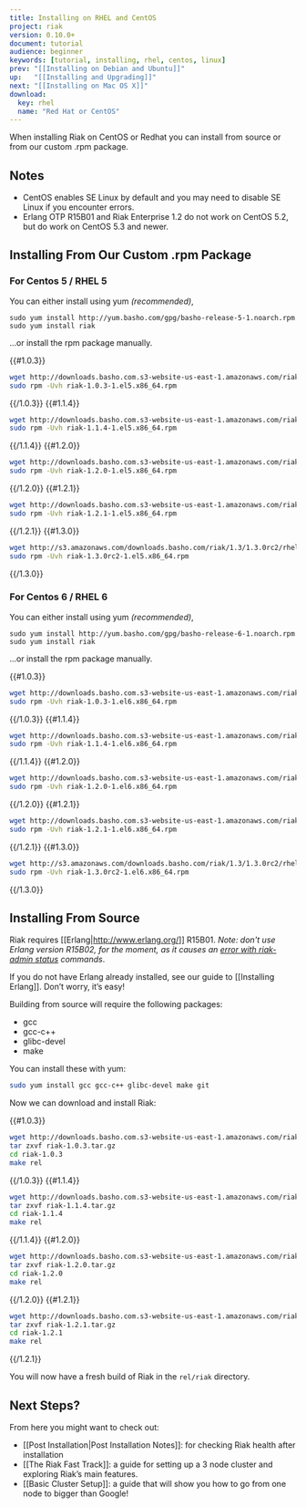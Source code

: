 ```yaml
---
title: Installing on RHEL and CentOS
project: riak
version: 0.10.0+
document: tutorial
audience: beginner
keywords: [tutorial, installing, rhel, centos, linux]
prev: "[[Installing on Debian and Ubuntu]]"
up:   "[[Installing and Upgrading]]"
next: "[[Installing on Mac OS X]]"
download: 
  key: rhel
  name: "Red Hat or CentOS"
---
```


When installing Riak on CentOS or Redhat you can install from source or from our custom .rpm package.

## Notes

* CentOS enables SE Linux by default and you may need to disable SE Linux if you encounter errors.
* Erlang OTP R15B01 and Riak Enterprise 1.2 do not work on CentOS 5.2, but do work on CentOS 5.3 and newer.

## Installing From Our Custom .rpm Package

### For Centos 5 / RHEL 5

You can either install using yum *(recommended)*,

```
sudo yum install http://yum.basho.com/gpg/basho-release-5-1.noarch.rpm
sudo yum install riak
```

...or install the rpm package manually.

{{#1.0.3}}

```bash
wget http://downloads.basho.com.s3-website-us-east-1.amazonaws.com/riak/1.0/1.0.3/riak-1.0.3-1.el5.x86_64.rpm
sudo rpm -Uvh riak-1.0.3-1.el5.x86_64.rpm
```

{{/1.0.3}}
{{#1.1.4}}

```bash
wget http://downloads.basho.com.s3-website-us-east-1.amazonaws.com/riak/1.1/1.1.4/riak-1.1.4-1.el5.x86_64.rpm
sudo rpm -Uvh riak-1.1.4-1.el5.x86_64.rpm
```

{{/1.1.4}}
{{#1.2.0}}

```bash
wget http://downloads.basho.com.s3-website-us-east-1.amazonaws.com/riak/1.2/1.2.0/rhel/5/riak-1.2.0-1.el5.x86_64.rpm
sudo rpm -Uvh riak-1.2.0-1.el5.x86_64.rpm
```

{{/1.2.0}}
{{#1.2.1}}

```bash
wget http://downloads.basho.com.s3-website-us-east-1.amazonaws.com/riak/1.2/1.2.1/rhel/5/riak-1.2.1-1.el5.x86_64.rpm
sudo rpm -Uvh riak-1.2.1-1.el5.x86_64.rpm
```

{{/1.2.1}}
{{#1.3.0}}

```bash
wget http://s3.amazonaws.com/downloads.basho.com/riak/1.3/1.3.0rc2/rhel/5/riak-1.3.0rc2-1.el5.x86_64.rpm
sudo rpm -Uvh riak-1.3.0rc2-1.el5.x86_64.rpm
```

{{/1.3.0}}

### For Centos 6 / RHEL 6

You can either install using yum *(recommended)*,

```
sudo yum install http://yum.basho.com/gpg/basho-release-6-1.noarch.rpm
sudo yum install riak
```

...or install the rpm package manually.

{{#1.0.3}}

```bash
wget http://downloads.basho.com.s3-website-us-east-1.amazonaws.com/riak/1.0/1.0.3/riak-1.0.3-1.el6.x86_64.rpm
sudo rpm -Uvh riak-1.0.3-1.el6.x86_64.rpm
```

{{/1.0.3}}
{{#1.1.4}}

```bash
wget http://downloads.basho.com.s3-website-us-east-1.amazonaws.com/riak/1.1/1.1.4/riak-1.1.4-1.el6.x86_64.rpm
sudo rpm -Uvh riak-1.1.4-1.el6.x86_64.rpm
```

{{/1.1.4}}
{{#1.2.0}}

```bash
wget http://downloads.basho.com.s3-website-us-east-1.amazonaws.com/riak/1.2/1.2.0/rhel/6/riak-1.2.0-1.el6.x86_64.rpm
sudo rpm -Uvh riak-1.2.0-1.el6.x86_64.rpm
```

{{/1.2.0}}
{{#1.2.1}}

```bash
wget http://downloads.basho.com.s3-website-us-east-1.amazonaws.com/riak/1.2/1.2.1/rhel/6/riak-1.2.1-1.el6.x86_64.rpm
sudo rpm -Uvh riak-1.2.1-1.el6.x86_64.rpm
```

{{/1.2.1}}
{{#1.3.0}}

```bash
wget http://s3.amazonaws.com/downloads.basho.com/riak/1.3/1.3.0rc2/rhel/6/riak-1.3.0rc2-1.el6.x86_64.rpm
sudo rpm -Uvh riak-1.3.0rc2-1.el6.x86_64.rpm
```

{{/1.3.0}}


## Installing From Source

Riak requires [[Erlang|http://www.erlang.org/]] R15B01. *Note: don't use Erlang version R15B02, for the moment, as it causes an [error with riak-admin status](https://github.com/basho/riak/issues/227) commands*.

If you do not have Erlang already installed, see our guide to [[Installing Erlang]]. Don’t worry, it’s easy!

Building from source will require the following packages:

* gcc
* gcc-c++
* glibc-devel
* make

You can install these with yum:

```bash
sudo yum install gcc gcc-c++ glibc-devel make git
```

Now we can download and install Riak:

{{#1.0.3}}

```bash
wget http://downloads.basho.com.s3-website-us-east-1.amazonaws.com/riak/1.0/1.0.3/riak-1.0.3.tar.gz
tar zxvf riak-1.0.3.tar.gz
cd riak-1.0.3
make rel
```

{{/1.0.3}}
{{#1.1.4}}

```bash
wget http://downloads.basho.com.s3-website-us-east-1.amazonaws.com/riak/1.1/1.1.4/riak-1.1.4.tar.gz
tar zxvf riak-1.1.4.tar.gz
cd riak-1.1.4
make rel
```

{{/1.1.4}}
{{#1.2.0}}

```bash
wget http://downloads.basho.com.s3-website-us-east-1.amazonaws.com/riak/1.2/1.2.0/riak-1.2.0.tar.gz
tar zxvf riak-1.2.0.tar.gz
cd riak-1.2.0
make rel
```

{{/1.2.0}}
{{#1.2.1}}

```bash
wget http://downloads.basho.com.s3-website-us-east-1.amazonaws.com/riak/1.2/1.2.1/riak-1.2.1.tar.gz
tar zxvf riak-1.2.1.tar.gz
cd riak-1.2.1
make rel
```

{{/1.2.1}}

You will now have a fresh build of Riak in the `rel/riak` directory.

## Next Steps?

From here you might want to check out:

* [[Post Installation|Post Installation Notes]]: for checking Riak health after installation
* [[The Riak Fast Track]]: a guide for setting up a 3 node cluster and exploring Riak’s main features.
* [[Basic Cluster Setup]]: a guide that will show you how to go from one node to bigger than Google!
